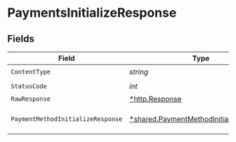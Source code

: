 # PaymentsInitializeResponse


## Fields

| Field                                                                                             | Type                                                                                              | Required                                                                                          | Description                                                                                       |
| ------------------------------------------------------------------------------------------------- | ------------------------------------------------------------------------------------------------- | ------------------------------------------------------------------------------------------------- | ------------------------------------------------------------------------------------------------- |
| `ContentType`                                                                                     | *string*                                                                                          | :heavy_check_mark:                                                                                | N/A                                                                                               |
| `StatusCode`                                                                                      | *int*                                                                                             | :heavy_check_mark:                                                                                | N/A                                                                                               |
| `RawResponse`                                                                                     | [*http.Response](https://pkg.go.dev/net/http#Response)                                            | :heavy_minus_sign:                                                                                | N/A                                                                                               |
| `PaymentMethodInitializeResponse`                                                                 | [*shared.PaymentMethodInitializeResponse](../../models/shared/paymentmethodinitializeresponse.md) | :heavy_minus_sign:                                                                                | Payment token retrieved                                                                           |